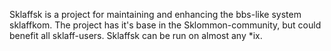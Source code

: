 Sklaffsk is a project for maintaining and enhancing the bbs-like system sklaffkom. The project has it's base in the Sklommon-community, but could benefit all sklaff-users. Sklaffsk can be run on almost any *ix.
